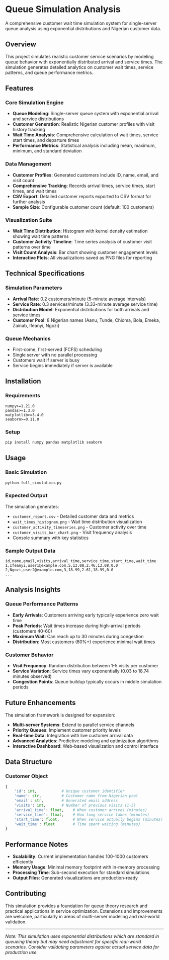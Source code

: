 # Queue Simulation Analysis

A comprehensive customer wait time simulation system for single-server queue analysis using exponential distributions and Nigerian customer data.

## Overview

This project simulates realistic customer service scenarios by modeling queue behavior with exponentially distributed arrival and service times. The simulation generates detailed analytics on customer wait times, service patterns, and queue performance metrics.

## Features

### Core Simulation Engine
- **Queue Modeling**: Single-server queue system with exponential arrival and service distributions
- **Customer Generation**: Realistic Nigerian customer profiles with visit history tracking
- **Wait Time Analysis**: Comprehensive calculation of wait times, service start times, and departure times
- **Performance Metrics**: Statistical analysis including mean, maximum, minimum, and standard deviation

### Data Management
- **Customer Profiles**: Generated customers include ID, name, email, and visit count
- **Comprehensive Tracking**: Records arrival times, service times, start times, and wait times
- **CSV Export**: Detailed customer reports exported to CSV format for further analysis
- **Sample Size**: Configurable customer count (default: 100 customers)

### Visualization Suite
- **Wait Time Distribution**: Histogram with kernel density estimation showing wait time patterns
- **Customer Activity Timeline**: Time series analysis of customer visit patterns over time
- **Visit Count Analysis**: Bar chart showing customer engagement levels
- **Interactive Plots**: All visualizations saved as PNG files for reporting

## Technical Specifications

### Simulation Parameters
- **Arrival Rate**: 0.2 customers/minute (5-minute average intervals)
- **Service Rate**: 0.3 services/minute (3.33-minute average service time)
- **Distribution Model**: Exponential distributions for both arrivals and service times
- **Customer Pool**: 8 Nigerian names (Aanu, Tunde, Chioma, Bola, Emeka, Zainab, Ifeanyi, Ngozi)

### Queue Mechanics
- First-come, first-served (FCFS) scheduling
- Single server with no parallel processing
- Customers wait if server is busy
- Service begins immediately if server is available

## Installation

### Requirements
```
numpy>=1.21.0
pandas>=1.3.0
matplotlib>=3.4.0
seaborn>=0.11.0
```

### Setup
```bash
pip install numpy pandas matplotlib seaborn
```

## Usage

### Basic Simulation
```bash
python full_simulation.py
```

### Expected Output
The simulation generates:
- `customer_report.csv` - Detailed customer data and metrics
- `wait_times_histogram.png` - Wait time distribution visualization
- `customer_activity_timeseries.png` - Customer activity over time
- `customer_visits_bar_chart.png` - Visit frequency analysis
- Console summary with key statistics

### Sample Output Data
```csv
id,name,email,visits,arrival_time,service_time,start_time,wait_time
1,Ifeanyi,user1@example.com,5,13.08,2.46,13.08,0.0
2,Ngozi,user2@example.com,3,18.99,2.61,18.99,0.0
...
```

## Analysis Insights

### Queue Performance Patterns
- **Early Arrivals**: Customers arriving early typically experience zero wait time
- **Peak Periods**: Wait times increase during high-arrival periods (customers 40-60)
- **Maximum Wait**: Can reach up to 30 minutes during congestion
- **Distribution**: Most customers (60%+) experience minimal wait times

### Customer Behavior
- **Visit Frequency**: Random distribution between 1-5 visits per customer
- **Service Variation**: Service times vary exponentially (0.03 to 18.74 minutes observed)
- **Congestion Points**: Queue buildup typically occurs in middle simulation periods

## Future Enhancements

The simulation framework is designed for expansion:
- **Multi-server Systems**: Extend to parallel service channels
- **Priority Queues**: Implement customer priority levels
- **Real-time Data**: Integration with live customer arrival data
- **Advanced Analytics**: Predictive modeling and optimization algorithms
- **Interactive Dashboard**: Web-based visualization and control interface

## Data Structure

### Customer Object
```python
{
    'id': int,           # Unique customer identifier
    'name': str,         # Customer name from Nigerian pool
    'email': str,        # Generated email address
    'visits': int,       # Number of previous visits (1-5)
    'arrival_time': float,    # When customer arrives (minutes)
    'service_time': float,    # How long service takes (minutes)
    'start_time': float,      # When service actually begins (minutes)
    'wait_time': float        # Time spent waiting (minutes)
}
```

## Performance Notes

- **Scalability**: Current implementation handles 100-1000 customers efficiently
- **Memory Usage**: Minimal memory footprint with in-memory processing
- **Processing Time**: Sub-second execution for standard simulations
- **Output Files**: Generated visualizations are production-ready

## Contributing

This simulation provides a foundation for queue theory research and practical applications in service optimization. Extensions and improvements are welcome, particularly in areas of multi-server modeling and real-world validation.

---

*Note: This simulation uses exponential distributions which are standard in queueing theory but may need adjustment for specific real-world scenarios. Consider validating parameters against actual service data for production use.*